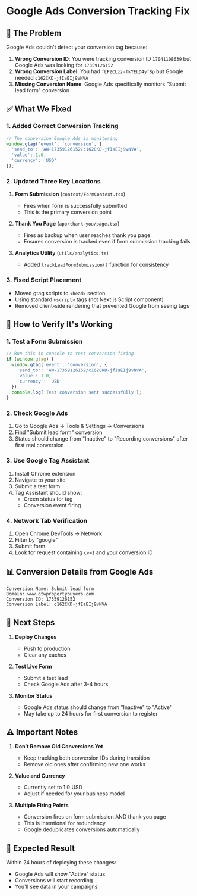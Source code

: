 # Google Ads Conversion Tracking Fix

## 🔴 The Problem

Google Ads couldn't detect your conversion tag because:

1. **Wrong Conversion ID**: You were tracking conversion ID `17041108639` but Google Ads was looking for `17359126152`
2. **Wrong Conversion Label**: You had `fLFZCLzz-fkYELD4yf8p` but Google needed `c162CKD-jfIaEIj9vNVA`
3. **Missing Conversion Name**: Google Ads specifically monitors "Submit lead form" conversion

## ✅ What We Fixed

### 1. Added Correct Conversion Tracking
```javascript
// The conversion Google Ads is monitoring
window.gtag('event', 'conversion', {
  'send_to': 'AW-17359126152/c162CKD-jfIaEIj9vNVA',
  'value': 1.0,
  'currency': 'USD'
});
```

### 2. Updated Three Key Locations

1. **Form Submission** (`context/FormContext.tsx`)
   - Fires when form is successfully submitted
   - This is the primary conversion point

2. **Thank You Page** (`app/thank-you/page.tsx`)
   - Fires as backup when user reaches thank you page
   - Ensures conversion is tracked even if form submission tracking fails

3. **Analytics Utility** (`utils/analytics.ts`)
   - Added `trackLeadFormSubmission()` function for consistency

### 3. Fixed Script Placement
- Moved gtag scripts to `<head>` section
- Using standard `<script>` tags (not Next.js Script component)
- Removed client-side rendering that prevented Google from seeing tags

## 🎯 How to Verify It's Working

### 1. **Test a Form Submission**
```javascript
// Run this in console to test conversion firing
if (window.gtag) {
  window.gtag('event', 'conversion', {
    'send_to': 'AW-17359126152/c162CKD-jfIaEIj9vNVA',
    'value': 1.0,
    'currency': 'USD'
  });
  console.log('Test conversion sent successfully');
}
```

### 2. **Check Google Ads**
1. Go to Google Ads → Tools & Settings → Conversions
2. Find "Submit lead form" conversion
3. Status should change from "Inactive" to "Recording conversions" after first real conversion

### 3. **Use Google Tag Assistant**
1. Install Chrome extension
2. Navigate to your site
3. Submit a test form
4. Tag Assistant should show:
   - Green status for tag
   - Conversion event firing

### 4. **Network Tab Verification**
1. Open Chrome DevTools → Network
2. Filter by "google"
3. Submit form
4. Look for request containing `cv=1` and your conversion ID

## 📊 Conversion Details from Google Ads

```
Conversion Name: Submit lead form
Domain: www.otwpropertybuyers.com
Conversion ID: 17359126152
Conversion Label: c162CKD-jfIaEIj9vNVA
```

## 🚀 Next Steps

1. **Deploy Changes**
   - Push to production
   - Clear any caches

2. **Test Live Form**
   - Submit a test lead
   - Check Google Ads after 3-4 hours

3. **Monitor Status**
   - Google Ads status should change from "Inactive" to "Active"
   - May take up to 24 hours for first conversion to register

## ⚠️ Important Notes

1. **Don't Remove Old Conversions Yet**
   - Keep tracking both conversion IDs during transition
   - Remove old ones after confirming new one works

2. **Value and Currency**
   - Currently set to 1.0 USD
   - Adjust if needed for your business model

3. **Multiple Firing Points**
   - Conversion fires on form submission AND thank you page
   - This is intentional for redundancy
   - Google deduplicates conversions automatically

## 🎉 Expected Result

Within 24 hours of deploying these changes:
- Google Ads will show "Active" status
- Conversions will start recording
- You'll see data in your campaigns